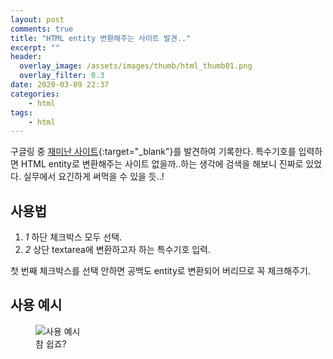 ```yaml
---
layout: post
comments: true
title: "HTML entity 변환해주는 사이트 발견.."
excerpt: ""
header:
  overlay_image: /assets/images/thumb/html_thumb01.png
  overlay_filter: 0.3
date: 2020-03-09 22:37
categories:
    - html
tags:
    - html
---
```

구글링 중 [재미난 사이트](https://mothereff.in/html-entities){:target="_blank"}를 발견하여 기록한다. 특수기호를 입력하면 HTML entity로 변환해주는 사이트 없을까..하는 생각에 검색을 해보니 진짜로 있었다. 실무에서 요긴하게 써먹을 수 있을 듯..!

## 사용법
<div class="cont-box type1 ico">
  <ol class="bu-list--num type3">
    <li>
      <em class="num">1</em> 하단 체크박스 모두 선택.
    </li>
    <li>
      <em class="num">2</em> 상단 textarea에 변환하고자 하는 특수기호 입력.
    </li>
  </ol>
</div>
첫 번째 체크박스를 선택 안하면 공백도 entity로 변환되어 버리므로 꼭 체크해주기.

## 사용 예시

<figure class="rsp-img type2 zoom align--center">
  <img src="/assets/images/post/entity-converter_img01.png" alt="사용 예시">
  <figcaption>참 쉽죠?</figcaption>
</figure>